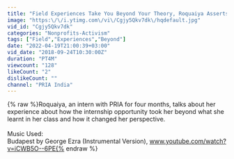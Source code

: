 ```yaml
---
title: "Field Experiences Take You Beyond Your Theory, Roquaiya Asserts"
image: "https:\/\/i.ytimg.com\/vi\/Cgjy5Qkv7dk\/hqdefault.jpg"
vid_id: "Cgjy5Qkv7dk"
categories: "Nonprofits-Activism"
tags: ["Field","Experiences","Beyond"]
date: "2022-04-19T21:00:39+03:00"
vid_date: "2018-09-24T10:30:00Z"
duration: "PT4M"
viewcount: "128"
likeCount: "2"
dislikeCount: ""
channel: "PRIA India"
---
```

{% raw %}Roquaiya, an intern with PRIA for four months, talks about her experience about how the internship opportunity took her beyond what she learnt in her class and how it changed her perspective.<br /><br />Music Used:<br />Budapest by George Ezra (Instrumental Version), www.youtube.com/watch?v=iCWB5O--6PE{% endraw %}
